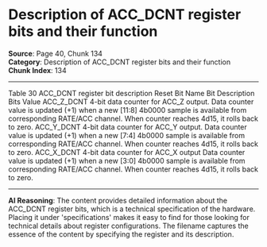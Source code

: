 # Description of ACC_DCNT register bits and their function

**Source**: Page 40, Chunk 134  
**Category**: Description of ACC_DCNT register bits and their function  
**Chunk Index**: 134

---

Table 30 ACC_DCNT register bit description
Reset
Bit Name Bit Description Bits
Value
ACC_Z_DCNT 4-bit data counter for ACC_Z output. Data counter value is updated (+1) when a new [11:8] 4b0000
sample is available from corresponding RATE/ACC channel. When counter reaches
4d15, it rolls back to zero.
ACC_Y_DCNT 4-bit data counter for ACC_Y output. Data counter value is updated (+1) when a new [7:4] 4b0000
sample is available from corresponding RATE/ACC channel. When counter reaches
4d15, it rolls back to zero.
ACC_X_DCNT 4-bit data counter for ACC_X output Data counter value is updated (+1) when a new [3:0] 4b0000
sample is available from corresponding RATE/ACC channel. When counter reaches
4d15, it rolls back to zero.

---

**AI Reasoning**: The content provides detailed information about the ACC_DCNT register bits, which is a technical specification of the hardware. Placing it under 'specifications' makes it easy to find for those looking for technical details about register configurations. The filename captures the essence of the content by specifying the register and its description.
